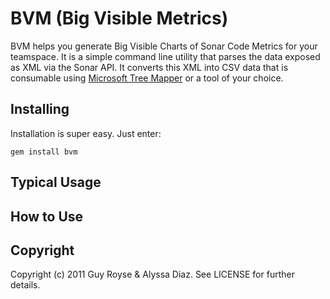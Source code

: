 BVM (Big Visible Metrics)
=========================

BVM helps you generate Big Visible Charts of Sonar Code Metrics for your teamspace.  It is a simple command line utility that parses the data exposed as XML via the Sonar API.  It converts this XML into CSV data that is consumable using [Microsoft Tree Mapper](http://research.microsoft.com/en-us/downloads/3f3ed95e-26d8-4616-a06c-b609df29756f/default.aspx) or a tool of your choice.  

Installing
----------

Installation is super easy.  Just enter:

    gem install bvm

Typical Usage
-------------

How to Use
----------

Copyright
---------

Copyright (c) 2011 Guy Royse & Alyssa Diaz. See LICENSE for further details.
